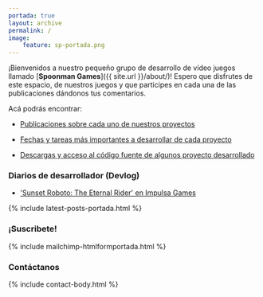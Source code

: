 ```yaml
---
portada: true
layout: archive
permalink: /
image:
    feature: sp-portada.png
---
```


¡Bienvenidos a nuestro pequeño grupo de desarrollo de vídeo juegos llamado 
[**Spoonman Games**]({{ site.url }}/about/)! Espero que disfrutes de este espacio, de nuestros juegos y que participes en cada una de las publicaciones dándonos tus comentarios.

Acá podrás encontrar:

* <p>
    <a href="{{ site.url }}/blog/"><i class="fa fa-tasks"></i> Publicaciones sobre cada uno de nuestros proyectos</a>
  </p>
* <p>
    <a href="{{ site.url }}/roadmap/"><i class="fa fa-calendar"></i> Fechas y tareas más importantes a desarrollar de cada proyecto</a>
  </p>
* <p>
    <a href="{{ site.url }}/download/"><i class="fa fa-download"></i> Descargas y acceso al código fuente de algunos proyecto desarrollado</a>
  </p>

<h3 class="ribbon">Diarios de desarrollador (Devlog)</h3>

* <p><a href="http://www.impulsagames.com/foro/viewtopic.php?f=11&t=42">'Sunset Roboto: The Eternal Rider' en Impulsa Games</a></p>

{% include latest-posts-portada.html %}

<h3 class="ribbon">¡Suscribete!</h3>

{% include mailchimp-htmlformportada.html %}

<h3 class="ribbon">Contáctanos</h3>

{% include contact-body.html %}
